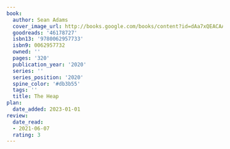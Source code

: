 ```yaml
---
book:
  author: Sean Adams
  cover_image_url: http://books.google.com/books/content?id=dAa7xQEACAAJ&printsec=frontcover&img=1&zoom=1&source=gbs_api
  goodreads: '46178727'
  isbn13: '9780062957733'
  isbn9: 0062957732
  owned: ''
  pages: '320'
  publication_year: '2020'
  series: ''
  series_position: '2020'
  spine_color: '#db3b55'
  tags: ''
  title: The Heap
plan:
  date_added: 2023-01-01
review:
  date_read:
  - 2021-06-07
  rating: 3
---
```

